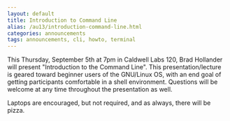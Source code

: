 ```yaml
---
layout: default
title: Introduction to Command Line
alias: /au13/introduction-command-line.html
categories: announcements
tags: announcements, cli, howto, terminal
---
```

This Thursday, September 5th at 7pm in Caldwell Labs 120, Brad Hollander will present "Introduction to the Command Line". This presentation/lecture is geared toward beginner users of the GNU/Linux OS, with an end goal of getting participants comfortable in a shell environment. Questions will be welcome at any time throughout the presentation as well.

Laptops are encouraged, but not required, and as always, there will be pizza.

